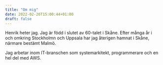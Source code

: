 ```yaml
---
title: "Om mig"
date: 2022-02-26T15:00:44+01:00
draft: false
---
```

Henrik heter jag. Jag är född i slutet av 60-talet i Skåne. Efter många år i och omkring Stockholmn och Uppsala har jag återigen hamnat i Skåne, närmare bestämt Malmö.

Jag arbetar inom IT-branschen som systemarkitekt, programmerare och en hel del med AWS. 

